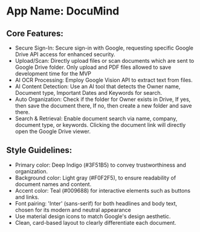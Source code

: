 # **App Name**: DocuMind

## Core Features:

- Secure Sign-In: Secure sign-in with Google, requesting specific Google Drive API access for enhanced security.
- Upload/Scan: Directly upload files or scan documents which are sent to Google Drive folder. Only upload and PDF files allowed to save development time for the MVP
- AI OCR Processing: Employ Google Vision API to extract text from files.
- AI Content Detection: Use an AI tool that detects the Owner name, Document type, Important Dates and Keywords for search.
- Auto Organization: Check if the folder for Owner exists in Drive, If yes, then save the document there, If no, then create a new folder and save there.
- Search & Retrieval: Enable document search via name, company, document type, or keywords. Clicking the document link will directly open the Google Drive viewer.

## Style Guidelines:

- Primary color: Deep Indigo (#3F51B5) to convey trustworthiness and organization. 
- Background color: Light gray (#F0F2F5), to ensure readability of document names and content. 
- Accent color: Teal (#009688) for interactive elements such as buttons and links.
- Font pairing: 'Inter' (sans-serif) for both headlines and body text, chosen for its modern and neutral appearance
- Use material design icons to match Google's design aesthetic.
- Clean, card-based layout to clearly differentiate each document.